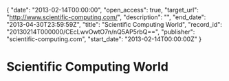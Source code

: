 {
  "date": "2013-02-14T00:00:00", 
  "open_access": true, 
  "target_url": "http://www.scientific-computing.com/", 
  "description": "", 
  "end_date": "2013-04-30T23:59:59Z", 
  "title": "Scientific Computing World", 
  "record_id": "20130214T000000/CEcLwvOwtO7n/nQ5AP5rbQ==", 
  "publisher": "scientific-computing.com", 
  "start_date": "2013-02-14T00:00:00Z"
}

# Scientific Computing World

